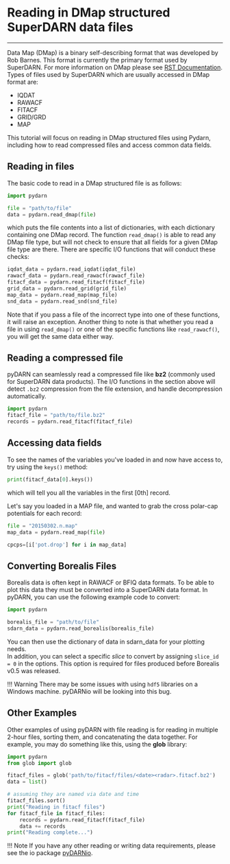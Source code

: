 <!--Copyright (C) SuperDARN Canada, University of Saskatchewan 
Author(s): Marina Schmidt 
Modifications:
2020-09-01 Marina Schmidt removed pyDARN IO methods due to deprecation
2020-12-01 Carley Martin add new io method documenation

Disclaimer:
pyDARN is under the LGPL v3 license found in the root directory LICENSE.md 
Everyone is permitted to copy and distribute verbatim copies of this license 
document, but changing it is not allowed.

This version of the GNU Lesser General Public License incorporates the terms
and conditions of version 3 of the GNU General Public License, supplemented by
the additional permissions listed below.
-->


# Reading in DMap structured SuperDARN data files
---

Data Map (DMap) is a binary self-describing format that was developed by Rob Barnes. 
This format is currently the primary format used by SuperDARN. 
For more information on DMap please see [RST Documentation](https://radar-software-toolkit-rst.readthedocs.io/en/latest/).
Types of files used by SuperDARN which are usually accessed in DMap format are:
- IQDAT
- RAWACF
- FITACF
- GRID/GRD
- MAP

This tutorial will focus on reading in DMap structured files using Pydarn, including how to read compressed files and access common data fields.

## Reading in files

The basic code to read in a DMap structured file is as follows:
```python
import pydarn

file = "path/to/file"
data = pydarn.read_dmap(file)
```
which puts the file contents into a list of dictionaries, with each dictionary containing one DMap record.
The function `read_dmap()` is able to read any DMap file type, but will not check to ensure that all fields for a given
DMap file type are there. There are specific I/O functions that will conduct these checks:
```python
iqdat_data = pydarn.read_iqdat(iqdat_file)
rawacf_data = pydarn.read_rawacf(rawacf_file)
fitacf_data = pydarn.read_fitacf(fitacf_file)
grid_data = pydarn.read_grid(grid_file)
map_data = pydarn.read_map(map_file)
snd_data = pydarn.read_snd(snd_file)
```
Note that if you pass a file of the incorrect type into one of these functions, it will raise an exception.
Another thing to note is that whether you read a file in using `read_dmap()` or one of the specific functions
like `read_rawacf()`, you will get the same data either way.

## Reading a compressed file

pyDARN can seamlessly read a compressed file like **bz2** (commonly used for SuperDARN data products). 
The I/O functions in the section above will detect `.bz2` compression from the file extension, and handle
decompression automatically. 
```python
import pydarn
fitacf_file = "path/to/file.bz2"
records = pydarn.read_fitacf(fitacf_file)
```

## Accessing data fields
To see the names of the variables you've loaded in and now have access to, try using the `keys()` method:
```python
print(fitacf_data[0].keys())
```
which will tell you all the variables in the first [0th] record.

Let's say you loaded in a MAP file, and wanted to grab the cross polar-cap potentials for each record:
```python
file = "20150302.n.map"
map_data = pydarn.read_map(file)

cpcps=[i['pot.drop'] for i in map_data]
```
## Converting Borealis Files
Borealis data is often kept in RAWACF or BFIQ data formats. To be able to plot this data they must be converted into a SuperDARN data format.
In pyDARN, you can use the following example code to convert:

```python
import pydarn

borealis_file = "path/to/file"
sdarn_data = pydarn.read_borealis(borealis_file)
```
You can then use the dictionary of data in sdarn_data for your plotting needs.  
In addition, you can select a specific *slice* to convert by assigning `slice_id = 0` in the options. This option is required for files produced before Borealis v0.5 was released.

!!! Warning 
    There may be some issues with using `hdf5` libraries on a Windows machine. pyDARNio will be looking into this bug. 

## Other Examples

Other examples of using pyDARN with file reading is for reading in multiple 2-hour files, sorting them, and concatenating the data together.
For example, you may do something like this, using the **glob** library:

```python
import pydarn 
from glob import glob

fitacf_files = glob('path/to/fitacf/files/<date><radar>.fitacf.bz2')
data = list()

# assuming they are named via date and time
fitacf_files.sort()
print("Reading in fitacf files")
for fitacf_file in fitacf_files:
    records = pydarn.read_fitacf(fitacf_file)
    data += records
print("Reading complete...")
``` 

!!! Note 
    If you have any other reading or writing data requirements, please see the io package [pyDARNio](https://pydarnio.readthedocs.io/en/latest/).
